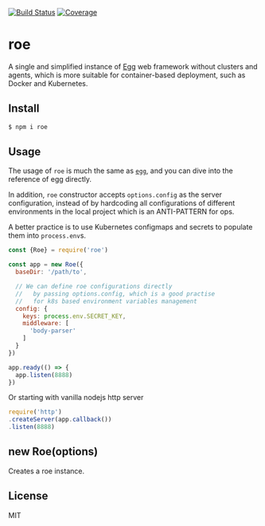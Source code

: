 [![Build Status](https://travis-ci.org/kaelzhang/roe.svg?branch=master)](https://travis-ci.org/kaelzhang/roe)
[![Coverage](https://codecov.io/gh/kaelzhang/roe/branch/master/graph/badge.svg)](https://codecov.io/gh/kaelzhang/roe)
<!-- optional appveyor tst
[![Windows Build Status](https://ci.appveyor.com/api/projects/status/github/kaelzhang/roe?branch=master&svg=true)](https://ci.appveyor.com/project/kaelzhang/roe)
-->
<!-- optional npm version
[![NPM version](https://badge.fury.io/js/roe.svg)](http://badge.fury.io/js/roe)
-->
<!-- optional npm downloads
[![npm module downloads per month](http://img.shields.io/npm/dm/roe.svg)](https://www.npmjs.org/package/roe)
-->
<!-- optional dependency status
[![Dependency Status](https://david-dm.org/kaelzhang/roe.svg)](https://david-dm.org/kaelzhang/roe)
-->

# roe

A single and simplified instance of [Egg](https://eggjs.org/) web framework without clusters and agents, which is more suitable for container-based deployment, such as Docker and Kubernetes.

## Install

```sh
$ npm i roe
```

## Usage

The usage of `roe` is much the same as [`egg`](https://eggjs.org), and you can dive into the reference of egg directly.

In addition, `roe` constructor accepts `options.config` as the server configuration, instead of by hardcoding all configurations of different environments in the local project which is an ANTI-PATTERN for ops.

A better practice is to use Kubernetes configmaps and secrets to populate them into `process.env`s.

```js
const {Roe} = require('roe')

const app = new Roe({
  baseDir: '/path/to',

  // We can define roe configurations directly
  //   by passing options.config, which is a good practise
  //   for k8s based environment variables management
  config: {
    keys: process.env.SECRET_KEY,
    middleware: [
      'body-parser'
    ]
  }
})

app.ready(() => {
  app.listen(8888)
})
```

Or starting with vanilla nodejs http server

```js
require('http')
.createServer(app.callback())
.listen(8888)
```

## new Roe(options)

Creates a roe instance.

## License

MIT
